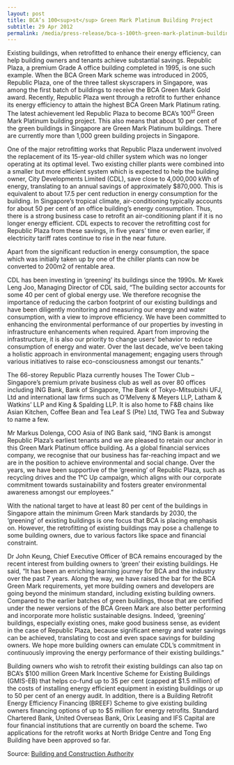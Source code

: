 ```yaml
---
layout: post
title: BCA’s 100<sup>st</sup> Green Mark Platinum Building Project
subtitle: 29 Apr 2012
permalink: /media/press-release/bca-s-100th-green-mark-platinum-building-project
---
```


Existing buildings, when retrofitted to enhance their energy efficiency, can help building owners and tenants achieve substantial savings. Republic Plaza, a premium Grade A office building completed in 1995, is one such example. When the BCA Green Mark scheme was introduced in 2005, Republic Plaza, one of the three tallest skyscrapers in Singapore, was among the first batch of buildings to receive the BCA Green Mark Gold award. Recently, Republic Plaza went through a retrofit to further enhance its energy efficiency to attain the highest BCA Green Mark Platinum rating. The latest achievement led Republic Plaza to become BCA’s 100<sup>st</sup> Green Mark Platinum building project. This also means that about 10 per cent of the green buildings in Singapore are Green Mark Platinum buildings. There are currently more than 1,000 green building projects in Singapore.

One of the major retrofitting works that Republic Plaza underwent involved the replacement of its 15-year-old chiller system which was no longer operating at its optimal level. Two existing chiller plants were combined into a smaller but more efficient system which is expected to help the building owner, City Developments Limited (CDL), save close to 4,000,000 kWh of energy, translating to an annual savings of approximately $870,000. This is equivalent to about 17.5 per cent reduction in energy consumption for the building. In Singapore’s tropical climate, air-conditioning typically accounts for about 50 per cent of an office building’s energy consumption. Thus, there is a strong business case to retrofit an air-conditioning plant if it is no longer energy efficient. CDL expects to recover the retrofitting cost for Republic Plaza from these savings, in five years’ time or even earlier, if electricity tariff rates continue to rise in the near future.

Apart from the significant reduction in energy consumption, the space which was initially taken up by one of the chiller plants can now be converted to 200m2 of rentable area.

CDL has been investing in ‘greening’ its buildings since the 1990s. Mr Kwek Leng Joo, Managing Director of CDL said, “The building sector accounts for some 40 per cent of global energy use. We therefore recognise the importance of reducing the carbon footprint of our existing buildings and have been diligently monitoring and measuring our energy and water consumption, with a view to improve efficiency. We have been committed to enhancing the environmental performance of our properties by investing in infrastructure enhancements when required. Apart from improving the infrastructure, it is also our priority to change users’ behavior to reduce consumption of energy and water. Over the last decade, we’ve been taking a holistic approach in environmental management; engaging users through various initiatives to raise eco-consciousness amongst our tenants.”

The 66-storey Republic Plaza currently houses The Tower Club – Singapore’s premium private business club as well as over 80 offices including ING Bank, Bank of Singapore, The Bank of Tokyo-Mitsubishi UFJ, Ltd and international law firms such as O’Melveny & Meyers LLP, Latham & Watkins’ LLP and King & Spalding LLP. It is also home to F&B chains like Asian Kitchen, Coffee Bean and Tea Leaf S (Pte) Ltd, TWG Tea and Subway to name a few.

Mr Markus Dolenga, COO Asia of ING Bank said, “ING Bank is amongst Republic Plaza’s earliest tenants and we are pleased to retain our anchor in this Green Mark Platinum office building. As a global financial services company, we recognise that our business has far-reaching impact and we are in the position to achieve environmental and social change. Over the years, we have been supportive of the ‘greening’ of Republic Plaza, such as recycling drives and the 1°C Up campaign, which aligns with our corporate commitment towards sustainability and fosters greater environmental awareness amongst our employees.”

With the national target to have at least 80 per cent of the buildings in Singapore attain the minimum Green Mark standards by 2030, the ‘greening’ of existing buildings is one focus that BCA is placing emphasis on. However, the retrofitting of existing buildings may pose a challenge to some building owners, due to various factors like space and financial constraint.

Dr John Keung, Chief Executive Officer of BCA remains encouraged by the recent interest from building owners to ‘green’ their existing buildings. He said, “It has been an enriching learning journey for BCA and the industry over the past 7 years. Along the way, we have raised the bar for the BCA Green Mark requirements, yet more building owners and developers are going beyond the minimum standard, including existing building owners. Compared to the earlier batches of green buildings, those that are certified under the newer versions of the BCA Green Mark are also better performing and incorporate more holistic sustainable designs. Indeed, ‘greening’ buildings, especially existing ones, make good business sense, as evident in the case of Republic Plaza, because significant energy and water savings can be achieved, translating to cost and even space savings for building owners. We hope more building owners can emulate CDL’s commitment in continuously improving the energy performance of their existing buildings.”

Building owners who wish to retrofit their existing buildings can also tap on BCA’s $100 million Green Mark Incentive Scheme for Existing Buildings (GMIS-EB) that helps co-fund up to 35 per cent (capped at $1.5 million) of the costs of installing energy efficient equipment in existing buildings or up to 50 per cent of an energy audit. In addition, there is a Building Retrofit Energy Efficiency Financing (BREEF) Scheme to give existing building owners financing options of up to $5 million for energy retrofits. Standard Chartered Bank, United Overseas Bank, Orix Leasing and IFS Capital are four financial institutions that are currently on board the scheme. Two applications for the retrofit works at North Bridge Centre and Tong Eng Building have been approved so far.

Source: [<a href="https://www.bca.gov.sg/Newsroom/pr29042012_GM.html" target="_blank">Building and Construction Authority</a>](https://www.bca.gov.sg/Newsroom/pr29042012_GM.html)
